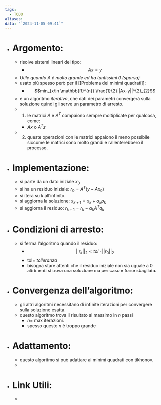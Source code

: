 ```yaml
---
tags:
  - TODO
aliases: 
data: "`2024-11-05 09:41`"
---
```

- # Argomento:
	- risolve sistemi lineari del tipo:
		- $$Ax=y$$
	- _Utile quando $A$ è molto grande ed ha tantissimi 0 (sparsa)_
	- usato più spesso però per il [[Problema dei minimi quadrati]]:
		- $$min_{x\in \mathbb{R}^{n}} \frac{1}{2}||Ax-y||^{2}_{2}$$ 
	- è un algoritmo _iterativo_, che dati dei parametri convergerà sulla soluzione quindi gli serve un parametro di arresto.
	- 1) le matrici $A$  e $A^{T}$ compaiono sempre moltiplicate per qualcosa, come:
		- $Ax$ o $A^{T}z$ 
	- 2) queste operazioni con le matrici appaiono il meno possibile siccome le matrici sono molto grandi e rallenterebbero il processo.
- # Implementazione:
	- si parte da un dato iniziale $x_{0}$ 
	- si ha un residuo iniziale: $r_{0}=A^{T}(y-Ax_{0})$
	- si itera su $k$ all’infinito.
	- si aggiorna la soluzione: $x_{k+1}=x_{k}+\alpha_{k}p_{k}$
	- si aggiorna il residuo: $r_{k+1}=r_{k}-\alpha_{k}A^{T}q_{k}$
- # Condizioni di arresto:
	- si ferma l’algoritmo quando il residuo:
		- $$||r_{k}||_{2}<tol \cdot ||r_{0}||_{2}$$
		- tol= _tolleranza_
		- bisogna stare attenti che il residuo iniziale non sia uguale a 0 altrimenti si trova una soluzione ma per caso e forse sbagliata. 
- # Convergenza dell’algoritmo:
	- gli altri algoritmi necessitano di infinite iterazioni per convergere sulla soluzione esatta.
	- questo algoritmo trova il risultato al massimo in $n$ passi 
		- $n=$ max iterazioni.
		- spesso questo $n$ è troppo grande 
- # Adattamento:
	- questo algoritmo si può adattare ai minimi quadrati con tikhonov. 
	- 
- # Link Utili:
	- 